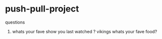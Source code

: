 # push-pull-project


questions 

1) whats your fave show you last watched ?
vikings
whats your fave food?


